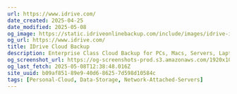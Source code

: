 ```yaml
---
url: https://www.idrive.com/
date_created: 2025-04-25
date_modified: 2025-05-08
og_image: https://static.idriveonlinebackup.com/include/images/idrive-image.png
og_url: https://www.idrive.com/
title: IDrive Cloud Backup
description: Enterprise Class Cloud Backup for PCs, Macs, Servers, Laptops, NAS and Mobile Devices
og_screenshot_url: https://og-screenshots-prod.s3.amazonaws.com/1920x1080/80/false/6a7479b5160c1cdb4e7a30212852aab3d287bef787e968ffc6c4b27c9fea7492.jpeg
og_last_fetch: 2025-05-08T12:38:48.016Z
site_uuid: b09af851-89e9-40d6-8625-7d598d10584c
tags: [Personal-Cloud, Data-Storage, Network-Attached-Servers]
---
```


